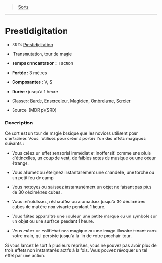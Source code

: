 ﻿---
!SpellItem
Family: SpellHD
Name: Prestidigitation
AltName: '[Prestidigitation](srd_spells_prestidigitation.md)'
Type: Transmutation
Level: tour de magie
CastingTime: 1 action
Range: 3 mètres
Components: V, S
Duration: jusqu'à 1 heure
Classes: '[Barde](hd_bard.md), [Ensorceleur](hd_sorcerer.md), [Magicien](hd_wizard.md), [Ombrelame](hd_rogue_ombrelame.md), [Sorcier](hd_warlock.md)'
Source: (MDR p)(SRD)
Id: spells_hd.md#prestidigitation
ParentLink: spells_hd.md#sorts
ParentName: Sorts
NameLevel: 1
Attributes: {}
AttributesDictionary: >+
  {}

---
> [Sorts](hd_spells.md)

---

# Prestidigitation

- SRD: [Prestidigitation](srd_spells_prestidigitation.md)

-  Transmutation, tour de magie

- **Temps d'incantation :** 1 action

- **Portée :** 3 mètres

- **Composantes :** V, S

- **Durée :** jusqu'à 1 heure

- Classes: [Barde](hd_bard.md), [Ensorceleur](hd_sorcerer.md), [Magicien](hd_wizard.md), [Ombrelame](hd_rogue_ombrelame.md), [Sorcier](hd_warlock.md)

- Source: (MDR p)(SRD)

### Description

Ce sort est un tour de magie basique que les novices utilisent pour s'entraîner. Vous l'utilisez pour créer à portée l'un des effets magiques suivants :

* Vous créez un effet sensoriel immédiat et inoffensif, comme une pluie d'étincelles, un coup de vent, de faibles notes de musique ou une odeur étrange.

* Vous allumez ou éteignez instantanément une chandelle, une torche ou un petit feu de camp.

* Vous nettoyez ou salissez instantanément un objet ne faisant pas plus de 30 décimètres cubes.

* Vous refroidissez, réchauffez ou aromatisez jusqu'à 30 décimètres cubes de matière non vivante pendant 1 heure.

* Vous faites apparaître une couleur, une petite marque ou un symbole sur un objet ou une surface pendant 1 heure.

* Vous créez un colifichet non magique ou une image illusoire tenant dans votre main, qui persiste jusqu'à la fin de votre prochain tour.

Si vous lancez le sort à plusieurs reprises, vous ne pouvez pas avoir plus de trois effets non instantanés actifs à la fois. Vous pouvez révoquer un tel effet par une action.

